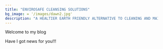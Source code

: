 ```yaml
---
title: "ENVIROSAFE CLEANSING SOLUTIONS"
bg_image: = '/images/dawn2.jpg'
description: "A HEALTIER EARTH FRIENDLY ALTERNATIVE TO CLEANING AND MAINTENENCE PRODUCTS"
---
```

Welcome to my blog 

Have I got news for you!!!
